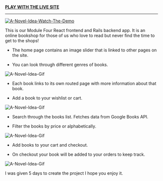 [**PLAY WITH THE LIVE SITE**](https://a-novel-idea-bookstore.herokuapp.com/)

--------------------------------------

[![A-Novel-Idea-Watch-The-Demo](https://i.imgur.com/X6abtF6.png)](https://youtu.be/ATzhdDMw-UI)

This is our Module Four React frontend and Rails backend app.
It is an online bookshop for those of us who love to read but never find the time to get to the shops!

* The home page contains an image slider that is linked to other pages on the site.

* You can look through different genres of books.

![A-Novel-Idea-Gif](https://i.imgur.com/amhu7N0.gif)

* Each book links to its own routed page with more information about that book.

* Add a book to your wishlist or cart.

![A-Novel-Idea-Gif](https://i.imgur.com/FcN8VlE.gif)

* Search through the books list. Fetches data from Google Books API.

* Filter the books by price or alphabetically.

![A-Novel-Idea-Gif](https://i.imgur.com/uPvnv1p.gif)

* Add books to your cart and checkout.

* On checkout your book will be added to your orders to keep track.

![A-Novel-Idea-Gif](https://i.imgur.com/W9m9Qm2.gif)

I was given 5 days to create the project I hope you enjoy it.
